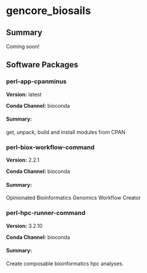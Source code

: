 # gencore_biosails
## Summary

Coming soon!

## Software Packages

### perl-app-cpanminus
**Version:** latest

**Conda Channel:** bioconda

#### Summary:
get, unpack, build and install modules from CPAN



### perl-biox-workflow-command
**Version:** 2.2.1

**Conda Channel:** bioconda

#### Summary:
Opinionated Bioinformatics Genomics Workflow Creator



### perl-hpc-runner-command
**Version:** 3.2.10

**Conda Channel:** bioconda

#### Summary:
Create composable bioinformatics hpc analyses.



